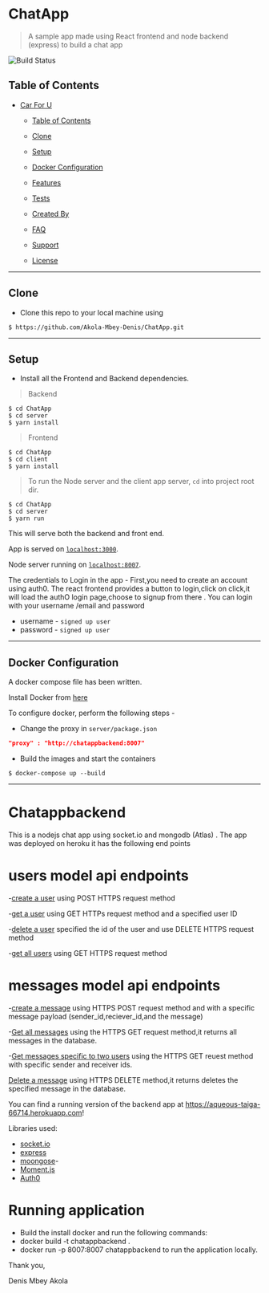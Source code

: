 # ChatApp

> A sample app made using React frontend and node backend (express) to build a chat app

![Build Status](http://img.shields.io/travis/badges/badgerbadgerbadger.svg?style=flat-square)

## Table of Contents

- [Car For U](#car-for-u)
  - [Table of Contents](#table-of-contents)
  - [Clone](#clone)
 
  - [Setup](#setup)
  - [Docker Configuration](#docker-configuration)
  - [Features](#features)
  - [Tests](#tests)
  - [Created By](#created-by)
  - [FAQ](#faq)
  - [Support](#support)
  - [License](#license)

---

## Clone

- Clone this repo to your local machine using 

```shell
$ https://github.com/Akola-Mbey-Denis/ChatApp.git
```

---
 

## Setup

- Install all the Frontend and Backend dependencies.

> Backend

```shell
$ cd ChatApp
$ cd server
$ yarn install
```

> Frontend

```shell
$ cd ChatApp
$ cd client
$ yarn install
```

> To run the Node server and the client app server, `cd` into project root dir.

```shell
$ cd ChatApp
$ cd server
$ yarn run
```
This will serve both the backend and front end.

App is served on [`localhost:3000`](http://localhost:3000/).

Node server running on [`localhost:8007`](http://localhost:8007/).

The credentials to Login in the app -
First,you need to create an account using auth0. The react frontend provides a button to login,click on click,it will load the authO login page,choose to signup from there .
You can login with your username /email and password

- username - `signed up user`
- password - `signed up user`

---

## Docker Configuration

A docker compose file has been written.

Install Docker from [here](https://www.docker.com/products/docker-desktop)

To configure docker, perform the following steps - 

- Change the proxy in `server/package.json`

```json
"proxy" : "http://chatappbackend:8007"
```

- Build the images and start the containers

```shell
$ docker-compose up --build
```

---

 # Chatappbackend
 

This is a nodejs chat app using socket.io and mongodb (Atlas) .
The  app was deployed on heroku  it has the following end points
# users model api endpoints
-[create a user](https://aqueous-taiga-66714.herokuapp.com/api/v1/users/) using POST HTTPS request method

-[get a user](https://aqueous-taiga-66714.herokuapp.com/api/v1/users/:id) using GET HTTPs request method and a specified user ID 

-[delete a user](https://aqueous-taiga-66714.herokuapp.com/api/v1/users/:id) specified the id of the user and use DELETE HTTPS request method

-[get all users](https://aqueous-taiga-66714.herokuapp.com/api/v1/users/) using GET HTTPS request method

 # messages model api endpoints
 -[create a message](https://aqueous-taiga-66714.herokuapp.com/api/v1/messages/) using HTTPS POST request method and  with a specific message payload (sender_id,reciever_id,and the message)

 -[Get all messages](https://aqueous-taiga-66714.herokuapp.com/api/v1/messages/) using the HTTPS GET request method,it returns  all messages in the database.

 -[Get messages specific to two users](https://aqueous-taiga-66714.herokuapp.com/api/v1/messages/sender_id/receiver_id) using the HTTPS GET reuest method with specific sender and receiver ids.

 [Delete a message](https://aqueous-taiga-66714.herokuapp.com/api/v1/messages/message_id) using HTTPS DELETE method,it returns  deletes the specified message in the database. 
 

You can find a running version of the backend app at https://aqueous-taiga-66714.herokuapp.com!

Libraries used:

- [socket.io](https://github.com/socketio/socket.io) 
- [express](https://github.com/expressjs/express)
- [moongose](https://aqueous-taiga-66714.herokuapp.com)- 
- [Moment.js](https://github.com/moment/moment)
- [Auth0](https://auth0.com/)

# Running application
- Build the install docker and run the following commands:
- docker build -t chatappbackend .
- docker run -p 8007:8007 chatappbackend to run the application locally.
 
Thank you,

Denis Mbey Akola


  
